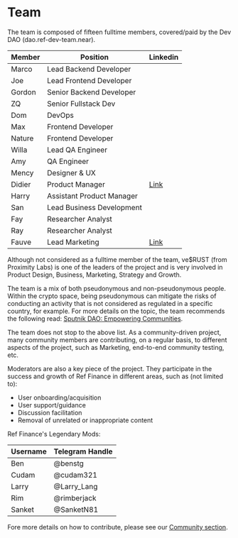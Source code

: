 # Team

The team is composed of fifteen fulltime members, covered/paid by the Dev DAO (dao.ref-dev-team.near).

| Member | Position                  | Linkedin                                                    |
| ------ | ------------------------- | ----------------------------------------------------------- |
| Marco  | Lead Backend Developer    |                                                             |
| Joe    | Lead Frontend Developer   |                                                             |
| Gordon | Senior Backend Developer  |                                                             |
| ZQ     | Senior Fullstack Dev      |                                                             |
| Dom    | DevOps                    |                                                             |
| Max    | Frontend Developer        |                                                             |
| Nature | Frontend Developer        |                                                             |
| Willa  | Lead QA Engineer          |                                                             |
| Amy    | QA Engineer               |                                                             |
| Mency  | Designer & UX             |                                                             |
| Didier | Product Manager           | [Link](https://www.linkedin.com/in/didier-pironi-68940066/) |
| Harry  | Assistant Product Manager |                                                             |
| San    | Lead Business Development |                                                             |
| Fay    | Researcher Analyst        |                                                             |
| Ray    | Researcher Analyst        |                                                             |
| Fauve  | Lead Marketing            | [Link](https://www.linkedin.com/in/fauve-altman/)           |

Although not considered as a fulltime member of the team, ve$RUST (from Proximity Labs) is one of the leaders of the project and is very involved in Product Design, Business, Marketing, Strategy and Growth.

The team is a mix of both pseudonymous and non-pseudonymous people. Within the crypto space, being pseudonymous can mitigate the risks of conducting an activity that is not considered as regulated in a specific country, for example. For more details on the topic, the team recommends the following read: [Sputnik DAO: Empowering Communities](https://medium.com/sputnikdao/sputnik-dao-empowering-communities-e55ac65f4433).

The team does not stop to the above list. As a community-driven project, many community members are contributing, on a regular basis, to different aspects of the project, such as Marketing, end-to-end community testing, etc.&#x20;

Moderators are also a key piece of the project. They participate in the success and growth of Ref Finance in different areas, such as (not limited to):

* User onboarding/acquisition
* User support/guidance
* Discussion facilitation
* Removal of unrelated or inappropriate content

Ref Finance's Legendary Mods:

| Username | Telegram Handle |
| -------- | --------------- |
| Ben      | @benstg         |
| Cudam    | @cudam321       |
| Larry    | @Larry\_Lang    |
| Rim      | @rimberjack     |
| Sanket   | @SanketN81      |

Fore more details on how to contribute, please see our [Community section](community.md).
